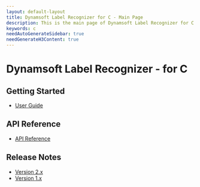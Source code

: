 ```yaml
---
layout: default-layout
title: Dynamsoft Label Recognizer for C - Main Page
description: This is the main page of Dynamsoft Label Recognizer for C Language.
keywords: c
needAutoGenerateSidebar: true
needGenerateH3Content: true
---
```


# Dynamsoft Label Recognizer - for C

## Getting Started

- [User Guide](c-user-guide.md)

## API Reference

- [API Reference](api-reference/c-index.md)

## Release Notes

- [Version 2.x](../c-cplusplus/release-notes/c-cpp-2.md)
- [Version 1.x](../c-cplusplus/release-notes/c-cpp-1.md)